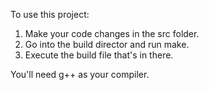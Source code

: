 To use this project:

1) Make your code changes in the src folder.
2) Go into the build director and run make.
3) Execute the build file that's in there.

You'll need g++ as your compiler.
